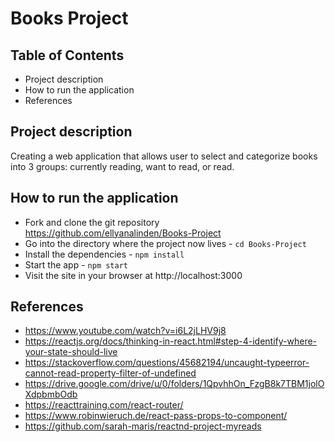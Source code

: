 # Books Project

## Table of Contents
* Project description
* How to run the application
* References

## Project description
Creating a web application that allows user to select and categorize books into 3 groups: currently reading, want to read, or read.

## How to run the application
* Fork and clone the git repository https://github.com/ellyanalinden/Books-Project
* Go into the directory where the project now lives - `cd Books-Project`
* Install the dependencies - `npm install`
* Start the app - `npm start`
* Visit the site in your browser at http://localhost:3000

## References
* https://www.youtube.com/watch?v=i6L2jLHV9j8
* https://reactjs.org/docs/thinking-in-react.html#step-4-identify-where-your-state-should-live
* https://stackoverflow.com/questions/45682194/uncaught-typeerror-cannot-read-property-filter-of-undefined
* https://drive.google.com/drive/u/0/folders/1QpvhhOn_FzgB8k7TBM1jolOXdpbmbOdb
* https://reacttraining.com/react-router/
* https://www.robinwieruch.de/react-pass-props-to-component/
* https://github.com/sarah-maris/reactnd-project-myreads
